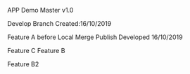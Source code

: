 APP Demo Master v1.0

Develop Branch
Created:16/10/2019

Feature A before Local Merge Publish
Developed 16/10/2019

Feature C
Feature B

Feature B2
